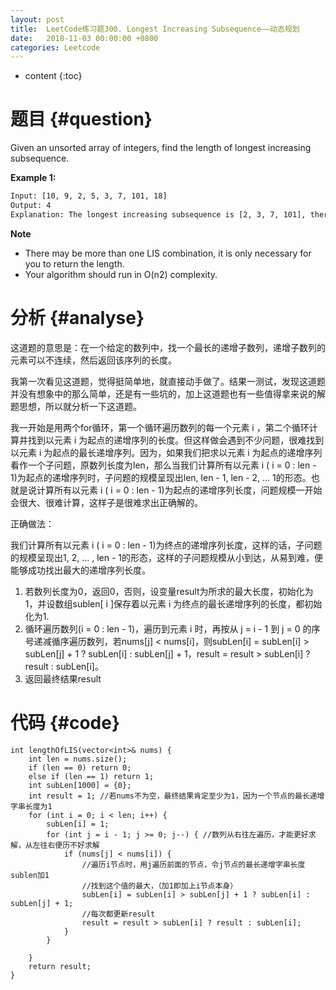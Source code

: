 ```yaml
---
layout: post
title:  LeetCode练习题300. Longest Increasing Subsequence——动态规划
date:   2018-11-03 00:00:00 +0800
categories: Leetcode
---
```


* content
{:toc}



# 题目  {#question}
Given an unsorted array of integers, find the length of longest increasing subsequence.

**Example 1:**
```bash
Input: [10, 9, 2, 5, 3, 7, 101, 18] 
Output: 4 
Explanation: The longest increasing subsequence is [2, 3, 7, 101], therefore the length is 4.
```

**Note**
- There may be more than one LIS combination, it is only necessary for you to return the length.
- Your algorithm should run in O(n2) complexity.


# 分析  {#analyse}
这道题的意思是：在一个给定的数列中，找一个最长的递增子数列，递增子数列的元素可以不连续，然后返回该序列的长度。

我第一次看见这道题，觉得挺简单地，就直接动手做了。结果一测试，发现这道题并没有想象中的那么简单，还是有一些坑的，加上这道题也有一些值得拿来说的解题思想，所以就分析一下这道题。

我一开始是用两个for循环，第一个循环遍历数列的每一个元素 i ，第二个循环计算并找到以元素 i 为起点的递增序列的长度。但这样做会遇到不少问题，很难找到以元素 i 为起点的最长递增序列。因为，如果我们把求以元素 i 为起点的递增序列看作一个子问题，原数列长度为len，那么当我们计算所有以元素 i ( i = 0 : len - 1)为起点的递增序列时，子问题的规模呈现出len, len - 1, len - 2, ... 1的形态。也就是说计算所有以元素 i ( i = 0 : len - 1)为起点的递增序列长度，问题规模一开始会很大、很难计算，这样子是很难求出正确解的。

正确做法：

我们计算所有以元素 i ( i = 0 : len - 1)为终点的递增序列长度，这样的话，子问题的规模呈现出1, 2, ... , len - 1的形态，这样的子问题规模从小到达，从易到难，便能够成功找出最大的递增序列长度。

1. 若数列长度为0，返回0，否则，设变量result为所求的最大长度，初始化为1，并设数组sublen[ i ]保存着以元素 i 为终点的最长递增序列的长度，都初始化为1.
2. 循环遍历数列(i = 0 : len - 1)，遍历到元素 i 时，再按从 j = i - 1 到 j = 0 的序号递减循序遍历数列，若nums[j] < nums[i]，则subLen[i] = subLen[i] > subLen[j] + 1 ? subLen[i] : subLen[j] + 1，result = result > subLen[i] ? result : subLen[i]。
3. 返回最终结果result

# 代码  {#code}
```
int lengthOfLIS(vector<int>& nums) {
	int len = nums.size();
	if (len == 0) return 0;
	else if (len == 1) return 1;
	int subLen[1000] = {0};
	int result = 1; //若nums不为空，最终结果肯定至少为1，因为一个节点的最长递增字串长度为1
	for (int i = 0; i < len; i++) {
		subLen[i] = 1;
		for (int j = i - 1; j >= 0; j--) { //数列从右往左遍历，才能更好求解，从左往右便历不好求解
			if (nums[j] < nums[i]) {
				//遍历i节点时，用j遍历前面的节点，令j节点的最长递增字串长度sublen加1
				//找到这个值的最大，（加1即加上i节点本身）
				subLen[i] = subLen[i] > subLen[j] + 1 ? subLen[i] : subLen[j] + 1;
				//每次都更新result
				result = result > subLen[i] ? result : subLen[i];
			}
		}
	
	}
	return result;
}
```